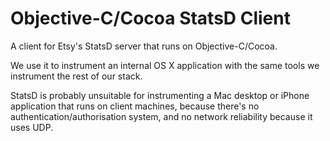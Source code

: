 Objective-C/Cocoa StatsD Client
==

A client for Etsy's StatsD server that runs on Objective-C/Cocoa.

We use it to instrument an internal OS X application with the same tools we
instrument the rest of our stack. 

StatsD is probably unsuitable for instrumenting a Mac desktop or iPhone
application that runs on client machines, because there's no
authentication/authorisation system, and no network reliability because it uses
UDP.
